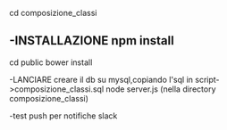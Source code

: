 cd composizione_classi

-INSTALLAZIONE
npm install
-----

cd public
bower install

-LANCIARE
creare il db su mysql,copiando l'sql in script->composizione_classi.sql
node server.js  (nella directory composizione_classi)

-test push per notifiche slack